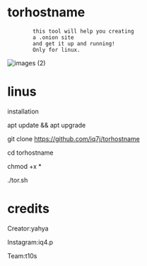 # torhostname

            this tool will help you creating
            a .onion site
            and get it up and running!
            Only for linux.
![images (2)](https://user-images.githubusercontent.com/79198231/117978975-1a436980-b33b-11eb-8854-caaf5ac150dc.jpeg)

# linus
 installation 


apt update && apt upgrade

git clone https://github.com/iq7j/torhostname

cd torhostname

chmod +x *

./tor.sh
        

# credits
Creator:yahya

Instagram:iq4.p 

Team:t10s  
